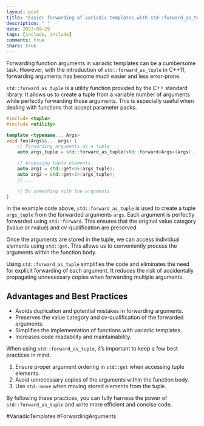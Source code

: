 ```yaml
---
layout: post
title: "Easier forwarding of variadic templates with std::forward_as_tuple"
description: " "
date: 2023-09-29
tags: [include, include]
comments: true
share: true
---
```


Forwarding function arguments in variadic templates can be a cumbersome task. However, with the introduction of `std::forward_as_tuple` in C++11, forwarding arguments has become much easier and less error-prone.

`std::forward_as_tuple` is a utility function provided by the C++ standard library. It allows us to create a tuple from a variable number of arguments while perfectly forwarding those arguments. This is especially useful when dealing with functions that accept parameter packs.

```cpp
#include <tuple>
#include <utility>

template <typename... Args>
void foo(Args&&... args) {
    // Forwarding arguments as a tuple
    auto args_tuple = std::forward_as_tuple(std::forward<Args>(args)...);

    // Accessing tuple elements
    auto arg1 = std::get<0>(args_tuple);
    auto arg2 = std::get<1>(args_tuple);
    // ...

    // Do something with the arguments
}
```

In the example code above, `std::forward_as_tuple` is used to create a tuple `args_tuple` from the forwarded arguments `args`. Each argument is perfectly forwarded using `std::forward`. This ensures that the original value category (lvalue or rvalue) and cv-qualification are preserved.

Once the arguments are stored in the tuple, we can access individual elements using `std::get`. This allows us to conveniently process the arguments within the function body.

Using `std::forward_as_tuple` simplifies the code and eliminates the need for explicit forwarding of each argument. It reduces the risk of accidentally propagating unnecessary copies when forwarding multiple arguments.

## Advantages and Best Practices ##

- Avoids duplication and potential mistakes in forwarding arguments.
- Preserves the value category and cv-qualification of the forwarded arguments.
- Simplifies the implementation of functions with variadic templates.
- Increases code readability and maintainability.

When using `std::forward_as_tuple`, it’s important to keep a few best practices in mind:

1. Ensure proper argument ordering in `std::get` when accessing tuple elements.
2. Avoid unnecessary copies of the arguments within the function body.
3. Use `std::move` when moving stored elements from the tuple.

By following these practices, you can fully harness the power of `std::forward_as_tuple` and write more efficient and concise code.

#VariadicTemplates #ForwardingArguments